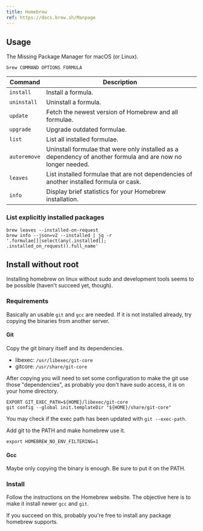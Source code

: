 ```yaml
---
title: Homebrew
ref: https://docs.brew.sh/Manpage
---
```


## Usage

The Missing Package Manager for macOS (or Linux).

```shell
brew COMMAND OPTIONS FORMULA
```

| Command | Description |
| --- | --- |
| `install` | Install a formula. |
| `uninstall` | Uninstall a formula. |
| `update` | Fetch the newest version of Homebrew and all formulae. |
| `upgrade` | Upgrade outdated formulae. |
| `list` | List all installed formulae. |
| `autoremove` | Uninstall formulae that were only installed as a dependency of another formula and are now no longer needed. |
| `leaves` | List installed formulae that are not dependencies of another installed formula or cask. |
| `info` | Display brief statistics for your Homebrew installation. |

### List explicitly installed packages

```shell
brew leaves --installed-on-request
brew info --json=v2 --installed | jq -r '.formulae[]|select(any(.installed[]; .installed_on_request)).full_name'
```

## Install without root

Installing homebrew on linux without sudo and development tools seems to be possible
(haven't succeed yet, though).

### Requirements

Basically an usable `git` and `gcc` are needed.
If it is not installed already,
try copying the binaries from another server.

#### Git

Copy the git binary itself and its dependencies.

- libexec: `/usr/libexec/git-core`
- gitcore: `/usr/share/git-core`

After copying you will need to set some configuration to make the git use those "dependencies",
as probably you don't have sudo access,
it is on your home directory.

```shell
EXPORT GIT_EXEC_PATH=${HOME}/libexec/git-core
git config --global init.templateDir "${HOME}/share/git-core"
```

You may check if the exec path has been updated with `git --exec-path`.

Add git to the PATH and make homebrew use it.

```shell
export HOMEBREW_NO_ENV_FILTERING=1
```

#### Gcc

Maybe only copying the binary is enough.
Be sure to put it on the PATH.

### Install

Follow the instructions on the Homebrew website.
The objective here is to make it install newer `gcc` and `git`.

If you succeed on this,
probably you're free to install any package homebrew supports.
